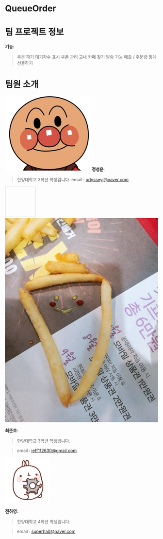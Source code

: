 # QueueOrder

# 팀 프로젝트 정보
**기능**:
> 주문 하기
> 대기자수 표시
> 쿠폰 관리
> 교내 카페 찾기
> 알람 기능
> 매출 / 주문량 통계
> 선물하기

# 팀원 소개
![alter character](./.Image/Hobbangman.jpg)
**정성운**:
> 한양대학교 3학년 학생입니다.
> email : odysseyj@naver.com

<img width = "100px" height = "100px"> ![alter character](./.Image/CJH_image.jpeg)</img>

**최준호**:
> 한양대학교 3학년 학생입니다.

> email : jeff112630@gmail.com

![alter character](/.Image/017.png)

**전하영**:

> 한양대학교 4학년 학생입니다.  

> email : superha0@naver.com  

